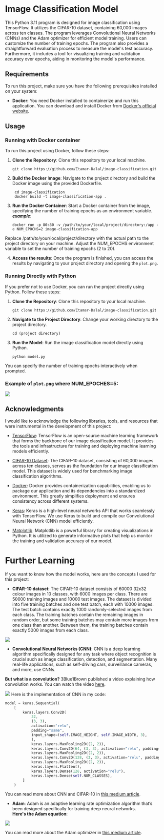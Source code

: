 # Image Classification Model

This Python 3.11 program is designed for image classification using TensorFlow. It utilizes the CIFAR-10 dataset, containing 60,000 images across ten classes. The program leverages Convolutional Neural Networks (CNNs) and the Adam optimizer for efficient model training. Users can customize the number of training epochs. The program also provides a straightforward evaluation process to measure the model's test accuracy. Furthermore, it includes a tool for visualizing training and validation accuracy over epochs, aiding in monitoring the model's performance.

## Requirements

To run this project, make sure you have the following prerequisites installed on your system:

- **Docker**: You need Docker installed to containerize and run this application. You can download and install Docker from [Docker's official website](https://www.docker.com/get-started).

## Usage
### Running with Docker container 

To run this project using Docker, follow these steps:

1. **Clone the Repository**: Clone this repository to your local machine.

   ```shell
   git clone https://github.com/Itamar-Dalal/image-classification.git

2. **Build the Docker Image**: Navigate to the project directory and build the Docker image using the provided Dockerfile.

   ```shell
    cd image-classification
    docker build -t image-classification-app .

3. **Run the Docker Container**: Start a Docker container from the image, specifying the number of training epochs as an environment variable. <br/>
***example***:
   ```shell
   docker run -p 80:80 -v /path/to/your/local/project/directory:/app -e NUM_EPOCHS=2 image-classification-app
Replace /path/to/your/local/project/directory with the actual path to the project directory on your machine.
Adjust the NUM_EPOCHS environment variable to set the number of training epochs (2 to 20).

4. **Access the results**: Once the program is finished, you can access the results by navigating to your project directory and opening the `plot.png`.

### Running Directly with Python

If you prefer not to use Docker, you can run the project directly using Python. Follow these steps:

1. **Clone the Repository**: Clone this repository to your local machine.

   ```shell
   git clone https://github.com/Itamar-Dalal/image-classification.git
2. **Navigate to the Project Directory**: Change your working directory to the project directory.

    ```shell
    cd (project directory)
3. **Run the Model**: Run the image classification model directly using Python.

    ```shell
    python model.py
You can specify the number of training epochs interactively when prompted.
 ### Example of `plot.png` where NUM_EPOCHES=5:
 <image src="https://i.ibb.co/3hqGKZx/model-result.png"/>

## Acknowledgments

I would like to acknowledge the following libraries, tools, and resources that were instrumental in the development of this project:

- [TensorFlow](https://www.tensorflow.org/): TensorFlow is an open-source machine learning framework that forms the backbone of our image classification model. It provides the tools and infrastructure for training and deploying machine learning models efficiently.

- [CIFAR-10 Dataset](https://www.cs.toronto.edu/~kriz/cifar.html): The CIFAR-10 dataset, consisting of 60,000 images across ten classes, serves as the foundation for our image classification model. This dataset is widely used for benchmarking image classification algorithms.

- [Docker](https://www.docker.com/): Docker provides containerization capabilities, enabling us to package our application and its dependencies into a standardized environment. This greatly simplifies deployment and ensures consistency across different systems.

- [Keras](https://keras.io/): Keras is a high-level neural networks API that works seamlessly with TensorFlow. We use Keras to build and compile our Convolutional Neural Network (CNN) model efficiently.

- [Matplotlib](https://matplotlib.org/): Matplotlib is a powerful library for creating visualizations in Python. It is utilized to generate informative plots that help us monitor the training and validation accuracy of our model.

# Further Learning
If you want to know how the model works, here are the concepts I used for this project:
- **CIFAR-10 dataset**: The CIFAR-10 dataset consists of 60000 32x32 colour images in 10 classes, with 6000 images per class. There are 50000 training images and 10000 test images. The dataset is divided into five training batches and one test batch, each with 10000 images. The test batch contains exactly 1000 randomly-selected images from each class. The training batches contain the remaining images in random order, but some training batches may contain more images from one class than another. Between them, the training batches contain exactly 5000 images from each class.
<image src="https://miro.medium.com/v2/resize:fit:769/1*tFH7ptOESYu5doz_gt3PlQ.png"/>

- **Convolutional Neural Networks (CNN)**: CNN is a deep learning algorithm specifically designed for any task where object recognition is crucial such as image
classification, detection, and segmentation. Many real-life applications, such as self-driving cars, surveillance cameras, and more, use CNNs.

**But what is a convolution?** 3Blue1Brown published a video explaining how convolution works. You can watch the video <a href="https://www.youtube.com/watch?v=KuXjwB4LzSA&ab_channel=3Blue1Brown">here</a>.

<image src="https://editor.analyticsvidhya.com/uploads/36181719641_uAeANQIOQPqWZnnuH-VEyw.jpeg"/>
Here is the implementation of CNN in my code:

```python
model = keras.Sequential(
    [
        keras.layers.Conv2D(
            32,
            (3, 3),
            activation="relu",
            padding="same",
            input_shape=(self.IMAGE_HEIGHT, self.IMAGE_WIDTH, 3),
            ),
            keras.layers.MaxPooling2D((2, 2)),
            keras.layers.Conv2D(64, (3, 3), activation="relu", padding="same"),
            keras.layers.MaxPooling2D((2, 2)),
            keras.layers.Conv2D(128, (3, 3), activation="relu", padding="same"),
            keras.layers.MaxPooling2D((2, 2)),
            keras.layers.Flatten(),
            keras.layers.Dense(128, activation="relu"),
            keras.layers.Dense(self.NUM_CLASSES),
        ]
    )
```
You can read more about CNN and CIFAR-10 in <a href="https://medium.com/mlearning-ai/cifar-10-image-classification-linear-model-vs-cnn-e1596ec2be26">this medium article</a>.

- **Adam**: Adam is an adaptive learning rate optimization algorithm that’s been designed specifically for training deep neural networks. <br/>
**Here's the Adam equation**:
  
<image src="https://substackcdn.com/image/fetch/f_auto,q_auto:good,fl_progressive:steep/https%3A%2F%2Fbucketeer-e05bbc84-baa3-437e-9518-adb32be77984.s3.amazonaws.com%2Fpublic%2Fimages%2F4d51d320-308f-4a8b-bd18-faa8ad00775d_820x232.png"/>

You can read more about the Adam optimizer in <a href="https://towardsdatascience.com/adam-latest-trends-in-deep-learning-optimization-6be9a291375c">this medium article</a>.
